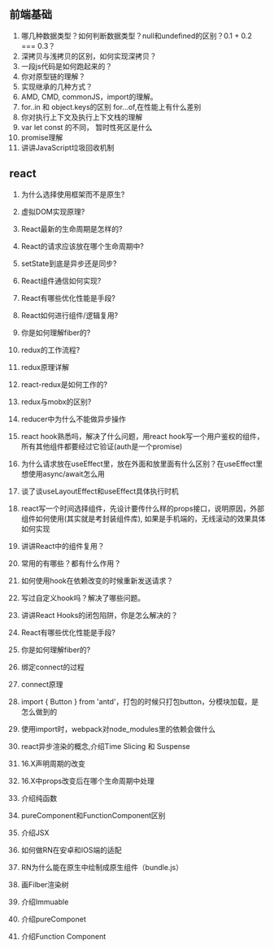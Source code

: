 ## 前端基础

1. 哪几种数据类型？如何判断数据类型？null和undefined的区别？0.1 + 0.2 === 0.3？
2. 深拷贝与浅拷贝的区别，如何实现深拷贝？
3. 一段js代码是如何跑起来的？
4. 你对原型链的理解？
5. 实现继承的几种方式？
6. AMD, CMD, commonJS，import的理解。
7. for..in 和 object.keys的区别 for...of,在性能上有什么差别
8. 你对执行上下文及执行上下文栈的理解
9. var let const 的不同， 暂时性死区是什么
10. promise理解
11. 讲讲JavaScript垃圾回收机制

## react
1. 为什么选择使用框架而不是原生?

2. 虚拟DOM实现原理?

3. React最新的生命周期是怎样的?

4. React的请求应该放在哪个生命周期中?

5. setState到底是异步还是同步?

6. React组件通信如何实现?

7. React有哪些优化性能是手段?

8. React如何进行组件/逻辑复用?

9. 你是如何理解fiber的?

10. redux的工作流程?

11. redux原理详解

12. react-redux是如何工作的?

13. redux与mobx的区别?

14. reducer中为什么不能做异步操作

15. react hook熟悉吗，解决了什么问题，用react hook写一个用户鉴权的组件，所有其他组件都要经过它验证(auth是一个promise)

16. 为什么请求放在useEffect里，放在外面和放里面有什么区别？在useEffect里想使用async/await怎么用

17. 谈了谈useLayoutEffect和useEffect具体执行时机

18. react写一个时间选择组件，先设计要传什么样的props接口，说明原因，外部组件如何使用(其实就是考封装组件库), 如果是手机端的，无线滚动的效果具体如何实现
19. 讲讲React中的组件复用？
20. 常用的有哪些？都有什么作用？
21. 如何使用hook在依赖改变的时候重新发送请求？
22. 写过自定义hook吗？解决了哪些问题。
23. 讲讲React Hooks的闭包陷阱，你是怎么解决的？
24. React有哪些优化性能是手段?
25. 你是如何理解fiber的?
26. 绑定connect的过程
27. connect原理
28. import { Button } from 'antd'，打包的时候只打包button，分模块加载，是怎么做到的
29. 使用import时，webpack对node_modules里的依赖会做什么
30. react异步渲染的概念,介绍Time Slicing 和 Suspense
31. 16.X声明周期的改变
32. 16.X中props改变后在哪个生命周期中处理
33. 介绍纯函数
34. pureComponent和FunctionComponent区别
35. 介绍JSX
36. 如何做RN在安卓和IOS端的适配
37. RN为什么能在原生中绘制成原生组件（bundle.js）
38. 画Filber渲染树
39. 介绍Immuable
40. 介绍pureComponet
41. 介绍Function Component
